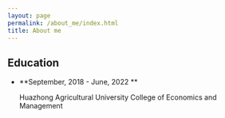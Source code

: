```yaml
---
layout: page
permalink: /about_me/index.html
title: About me
---
```


## Education

- **September, 2018 - June, 2022 **

  Huazhong Agricultural University
  College of Economics and Management
